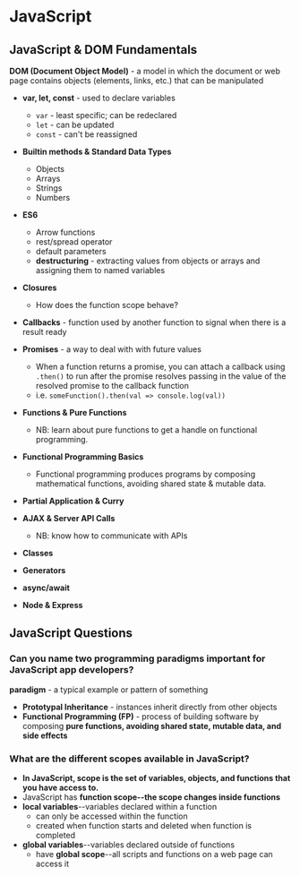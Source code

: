 # JavaScript

## JavaScript & DOM Fundamentals

**DOM (Document Object Model)** - a model in which the document or web page contains objects (elements, links, etc.) that can be manipulated

* **var, let, const** - used to declare variables
  * `var` - least specific; can be redeclared
  * `let` - can be updated
  * `const` - can't be reassigned

* **Builtin methods & Standard Data Types**
  * Objects
  * Arrays
  * Strings
  * Numbers

* **ES6**
  * Arrow functions
  * rest/spread operator
  * default parameters
  * **destructuring** - extracting values from objects or arrays and assigning them to named variables

* **Closures**
  * How does the function scope behave?

* **Callbacks** - function used by another function to signal when there is a result ready

* **Promises** - a way to deal with with future values
  * When a function returns a promise, you can attach a callback using `.then()` to run after the promise resolves passing in the value of the resolved promise to the callback function
  * i.e. `someFunction().then(val => console.log(val))`

* **Functions & Pure Functions**
  * NB: learn about pure functions to get a handle on functional programming.

* **Functional Programming Basics**
  * Functional programming produces programs by composing mathematical functions, avoiding shared state & mutable data.

* **Partial Application & Curry**

* **AJAX & Server API Calls**
  * NB: know how to communicate with APIs

* **Classes**

* **Generators**

* **async/await**

* **Node & Express**



## JavaScript Questions

### Can you name two programming paradigms important for JavaScript app developers?

**paradigm** - a typical example or pattern of something

* **Prototypal Inheritance** - instances inherit directly from other objects
* **Functional Programming (FP)** - process of building software by composing **pure functions, avoiding shared state, mutable data, and side effects**

### What are the different scopes available in JavaScript?

* **In JavaScript, scope is the set of variables, objects, and functions that you have access to.**
* JavaScript has **function scope--the scope changes inside functions**
* **local variables**--variables declared within a function
  * can only be accessed within the function
  * created when function starts and deleted when function is completed
* **global variables**--variables declared outside of functions
  * have **global scope**--all scripts and functions on a web page can access it